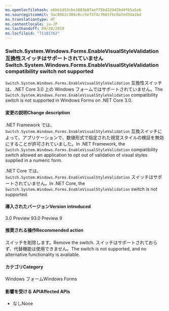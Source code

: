 ```yaml
---
ms.openlocfilehash: e6bb1d53cbe1883b8faef75bd22942bd4f65a5e6
ms.sourcegitcommit: 3ac05b2c386c8cc5e73f4c7665f6c0a7ed3da1bd
ms.translationtype: HT
ms.contentlocale: ja-JP
ms.lasthandoff: 09/20/2019
ms.locfileid: "71181762"
---
```

### <a name="switchsystemwindowsformsenablevisualstylevalidation-compatibility-switch-not-supported"></a><span data-ttu-id="41ceb-101">Switch.System.Windows.Forms.EnableVisualStyleValidation 互換性スイッチはサポートされていません</span><span class="sxs-lookup"><span data-stu-id="41ceb-101">Switch.System.Windows.Forms.EnableVisualStyleValidation compatibility switch not supported</span></span>

<span data-ttu-id="41ceb-102">`Switch.System.Windows.Forms.EnableVisualStyleValidation` 互換性スイッチは、.NET Core 3.0 上の Windows フォームではサポートされていません。</span><span class="sxs-lookup"><span data-stu-id="41ceb-102">The `Switch.System.Windows.Forms.EnableVisualStyleValidation` compatibility switch is not supported in Windows Forms on .NET Core 3.0.</span></span>

#### <a name="change-description"></a><span data-ttu-id="41ceb-103">変更の説明</span><span class="sxs-lookup"><span data-stu-id="41ceb-103">Change description</span></span>

<span data-ttu-id="41ceb-104">.NET Framework では、`Switch.System.Windows.Forms.EnableVisualStyleValidation` 互換スイッチによって、アプリケーションで、数値形式で指定された視覚スタイルの検証を無効にすることが許可されていました。</span><span class="sxs-lookup"><span data-stu-id="41ceb-104">In .NET Framework, the `Switch.System.Windows.Forms.EnableVisualStyleValidation` compatibility switch allowed an application to opt out of validation of visual styles supplied in a numeric form.</span></span> 

<span data-ttu-id="41ceb-105">.NET Core では、`Switch.System.Windows.Forms.EnableVisualStyleValidation` スイッチはサポートされていません。</span><span class="sxs-lookup"><span data-stu-id="41ceb-105">In .NET Core, the `Switch.System.Windows.Forms.EnableVisualStyleValidation` switch is not supported.</span></span>

#### <a name="version-introduced"></a><span data-ttu-id="41ceb-106">導入されたバージョン</span><span class="sxs-lookup"><span data-stu-id="41ceb-106">Version introduced</span></span>

<span data-ttu-id="41ceb-107">3.0 Preview 9</span><span class="sxs-lookup"><span data-stu-id="41ceb-107">3.0 Preview 9</span></span>

#### <a name="recommended-action"></a><span data-ttu-id="41ceb-108">推奨される操作</span><span class="sxs-lookup"><span data-stu-id="41ceb-108">Recommended action</span></span>

<span data-ttu-id="41ceb-109">スイッチを削除します。</span><span class="sxs-lookup"><span data-stu-id="41ceb-109">Remove the switch.</span></span> <span data-ttu-id="41ceb-110">スイッチはサポートされておらず、代替機能は使用できません。</span><span class="sxs-lookup"><span data-stu-id="41ceb-110">The switch is not supported, and no alternative functionality is available.</span></span>

#### <a name="category"></a><span data-ttu-id="41ceb-111">カテゴリ</span><span class="sxs-lookup"><span data-stu-id="41ceb-111">Category</span></span>

<span data-ttu-id="41ceb-112">Windows フォーム</span><span class="sxs-lookup"><span data-stu-id="41ceb-112">Windows Forms</span></span>

#### <a name="affected-apis"></a><span data-ttu-id="41ceb-113">影響を受ける API</span><span class="sxs-lookup"><span data-stu-id="41ceb-113">Affected APIs</span></span>

- <span data-ttu-id="41ceb-114">なし</span><span class="sxs-lookup"><span data-stu-id="41ceb-114">None</span></span>

<!-- 

### Affected APIs

- Not detectable via API analysis

-->
